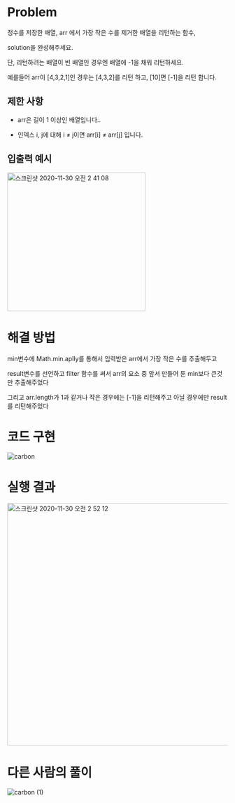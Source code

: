 # Problem

정수를 저장한 배열, arr 에서 가장 작은 수를 제거한 배열을 리턴하는 함수,

solution을 완성해주세요.

단, 리턴하려는 배열이 빈 배열인 경우엔 배열에 -1을 채워 리턴하세요.

예를들어 arr이 [4,3,2,1]인 경우는 [4,3,2]를 리턴 하고, [10]면 [-1]을 리턴 합니다.

## 제한 사항

- arr은 길이 1 이상인 배열입니다..

- 인덱스 i, j에 대해 i ≠ j이면 arr[i] ≠ arr[j] 입니다.

## 입출력 예시

<img width="316" alt="스크린샷 2020-11-30 오전 2 41 08" src="https://user-images.githubusercontent.com/67893516/100549567-f3c2d200-32b6-11eb-8ac9-19dbf5615284.png">

# 해결 방법

min변수에 Math.min.aplly를 통해서 입력받은 arr에서 가장 작은 수를 추출해두고

result변수를 선언하고 filter 함수를 써서 arr의 요소 중 앞서 만들어 둔 min보다 큰것만 추출해주었다

그리고 arr.length가 1과 같거나 작은 경우에는 [-1]을 리턴해주고 아닐 경우에만 result를 리턴해주었다

# 코드 구현

![carbon](https://user-images.githubusercontent.com/67893516/100549559-edccf100-32b6-11eb-97fe-2452f31eaf69.png)

# 실행 결과

<img width="553" alt="스크린샷 2020-11-30 오전 2 52 12" src="https://user-images.githubusercontent.com/67893516/100549598-397f9a80-32b7-11eb-904c-7cf85e19dedb.png">

# 다른 사람의 풀이

![carbon (1)](https://user-images.githubusercontent.com/67893516/100549561-f02f4b00-32b6-11eb-9b5f-377b86d11253.png)
